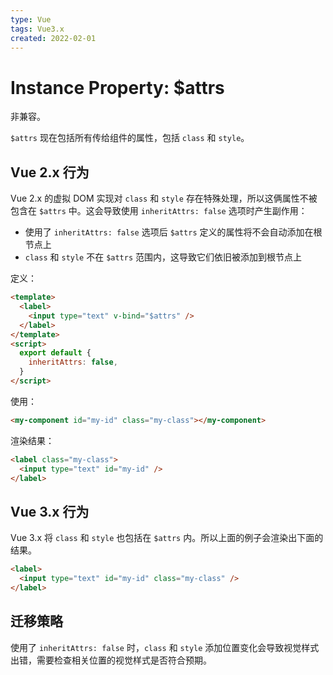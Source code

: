 ```yaml
---
type: Vue
tags: Vue3.x
created: 2022-02-01
---
```


# Instance Property: $attrs

非兼容。

`$attrs` 现在包括所有传给组件的属性，包括 `class` 和 `style`。

## Vue 2.x 行为

Vue 2.x 的虚拟 DOM 实现对 `class` 和 `style` 存在特殊处理，所以这俩属性不被包含在 `$attrs` 中。这会导致使用 `inheritAttrs: false` 选项时产生副作用：

- 使用了 `inheritAttrs: false` 选项后 `$attrs` 定义的属性将不会自动添加在根节点上
- `class` 和 `style` 不在 `$attrs` 范围内，这导致它们依旧被添加到根节点上

定义：

```html
<template>
  <label>
    <input type="text" v-bind="$attrs" />
  </label>
</template>
<script>
  export default {
    inheritAttrs: false,
  }
</script>
```

使用：

```html
<my-component id="my-id" class="my-class"></my-component>
```

渲染结果：

```html
<label class="my-class">
  <input type="text" id="my-id" />
</label>
```

## Vue 3.x 行为

Vue 3.x 将 `class` 和 `style` 也包括在 `$attrs` 内。所以上面的例子会渲染出下面的结果。

```html
<label>
  <input type="text" id="my-id" class="my-class" />
</label>
```

## 迁移策略

使用了 `inheritAttrs: false` 时，`class` 和 `style` 添加位置变化会导致视觉样式出错，需要检查相关位置的视觉样式是否符合预期。
